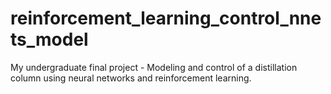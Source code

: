 # reinforcement_learning_control_nnets_model
My undergraduate final project - Modeling and control of a distillation column using neural networks and reinforcement learning.
